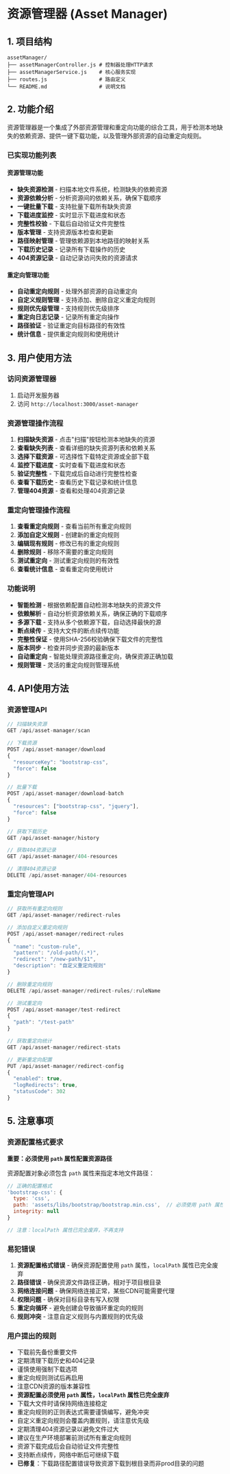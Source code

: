 # 资源管理器 (Asset Manager)

## 1. 项目结构

```
assetManager/
├── assetManagerController.js # 控制器处理HTTP请求
├── assetManagerService.js    # 核心服务实现
├── routes.js                 # 路由定义
└── README.md                 # 说明文档
```

## 2. 功能介绍

资源管理器是一个集成了外部资源管理和重定向功能的综合工具，用于检测本地缺失的依赖资源、提供一键下载功能，以及管理外部资源的自动重定向规则。

### 已实现功能列表

#### 资源管理功能
- **缺失资源检测** - 扫描本地文件系统，检测缺失的依赖资源
- **资源依赖分析** - 分析资源间的依赖关系，确保下载顺序
- **一键批量下载** - 支持批量下载所有缺失资源
- **下载进度监控** - 实时显示下载进度和状态
- **完整性校验** - 下载后自动验证文件完整性
- **版本管理** - 支持资源版本检查和更新
- **路径映射管理** - 管理依赖源到本地路径的映射关系
- **下载历史记录** - 记录所有下载操作的历史
- **404资源记录** - 自动记录访问失败的资源请求

#### 重定向管理功能
- **自动重定向规则** - 处理外部资源的自动重定向
- **自定义规则管理** - 支持添加、删除自定义重定向规则
- **规则优先级管理** - 支持规则优先级排序
- **重定向日志记录** - 记录所有重定向操作
- **路径验证** - 验证重定向目标路径的有效性
- **统计信息** - 提供重定向规则和使用统计

## 3. 用户使用方法

### 访问资源管理器
1. 启动开发服务器
2. 访问 `http://localhost:3000/asset-manager`

### 资源管理操作流程
1. **扫描缺失资源** - 点击"扫描"按钮检测本地缺失的资源
2. **查看缺失列表** - 查看详细的缺失资源列表和依赖关系
3. **选择下载资源** - 可选择性下载特定资源或全部下载
4. **监控下载进度** - 实时查看下载进度和状态
5. **验证完整性** - 下载完成后自动进行完整性检查
6. **查看下载历史** - 查看历史下载记录和统计信息
7. **管理404资源** - 查看和处理404资源记录

### 重定向管理操作流程
1. **查看重定向规则** - 查看当前所有重定向规则
2. **添加自定义规则** - 创建新的重定向规则
3. **编辑现有规则** - 修改已有的重定向规则
4. **删除规则** - 移除不需要的重定向规则
5. **测试重定向** - 测试重定向规则的有效性
6. **查看统计信息** - 查看重定向使用统计

### 功能说明
- **智能检测** - 根据依赖配置自动检测本地缺失的资源文件
- **依赖解析** - 自动分析资源依赖关系，确保正确的下载顺序
- **多源下载** - 支持从多个依赖源下载，自动选择最快的源
- **断点续传** - 支持大文件的断点续传功能
- **完整性保证** - 使用SHA-256校验确保下载文件的完整性
- **版本同步** - 检查并同步资源的最新版本
- **自动重定向** - 智能处理资源路径重定向，确保资源正确加载
- **规则管理** - 灵活的重定向规则管理系统

## 4. API使用方法

### 资源管理API

```javascript
// 扫描缺失资源
GET /api/asset-manager/scan

// 下载资源
POST /api/asset-manager/download
{
  "resourceKey": "bootstrap-css",
  "force": false
}

// 批量下载
POST /api/asset-manager/download-batch
{
  "resources": ["bootstrap-css", "jquery"],
  "force": false
}

// 获取下载历史
GET /api/asset-manager/history

// 获取404资源记录
GET /api/asset-manager/404-resources

// 清理404资源记录
DELETE /api/asset-manager/404-resources
```

### 重定向管理API

```javascript
// 获取所有重定向规则
GET /api/asset-manager/redirect-rules

// 添加自定义重定向规则
POST /api/asset-manager/redirect-rules
{
  "name": "custom-rule",
  "pattern": "/old-path/(.*)",
  "redirect": "/new-path/$1",
  "description": "自定义重定向规则"
}

// 删除重定向规则
DELETE /api/asset-manager/redirect-rules/:ruleName

// 测试重定向
POST /api/asset-manager/test-redirect
{
  "path": "/test-path"
}

// 获取重定向统计
GET /api/asset-manager/redirect-stats

// 更新重定向配置
PUT /api/asset-manager/redirect-config
{
  "enabled": true,
  "logRedirects": true,
  "statusCode": 302
}
```

## 5. 注意事项

### 资源配置格式要求
**重要：必须使用 `path` 属性配置资源路径**

资源配置对象必须包含 `path` 属性来指定本地文件路径：

```javascript
// 正确的配置格式
'bootstrap-css': {
  type: 'css',
  path: 'assets/libs/bootstrap/bootstrap.min.css',  // 必须使用 path 属性
  integrity: null
}

// 注意：localPath 属性已完全废弃，不再支持
```

### 易犯错误
1. **资源配置格式错误** - 确保资源配置使用 `path` 属性，`localPath` 属性已完全废弃
2. **路径错误** - 确保资源文件路径正确，相对于项目根目录
3. **网络连接问题** - 确保网络连接正常，某些CDN可能需要代理
4. **权限问题** - 确保对目标目录有写入权限
5. **重定向循环** - 避免创建会导致循环重定向的规则
6. **规则冲突** - 注意自定义规则与内置规则的优先级

### 用户提出的规则
- 下载前先备份重要文件
- 定期清理下载历史和404记录
- 谨慎使用强制下载选项
- 重定向规则测试后再启用
- 注意CDN资源的版本兼容性
- **资源配置必须使用 `path` 属性，`localPath` 属性已完全废弃**
- 下载大文件时请保持网络连接稳定
- 重定向规则的正则表达式需要谨慎编写，避免冲突
- 自定义重定向规则会覆盖内置规则，请注意优先级
- 定期清理404资源记录以避免文件过大
- 建议在生产环境部署前测试所有重定向规则
- 资源下载完成后会自动验证文件完整性
- 支持断点续传，网络中断后可继续下载
- **已修复**：下载路径配置错误导致资源下载到根目录而非prod目录的问题